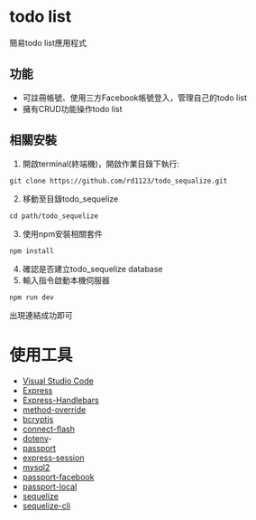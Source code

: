 # todo list
簡易todo list應用程式

## 功能
+ 可註冊帳號、使用三方Facebook帳號登入，管理自己的todo list
+ 擁有CRUD功能操作todo list

## 相關安裝
1. 開啟terminal(終端機)，開啟作業目錄下執行:
```
git clone https://github.com/rd1123/todo_sequalize.git
```
2. 移動至目錄todo_sequelize
```
cd path/todo_sequelize
```
3. 使用npm安裝相關套件
```
npm install
```
4. 確認是否建立todo_sequelize database
5. 輸入指令啟動本機伺服器
```
npm run dev
```
出現連結成功即可
# 使用工具
+ [Visual Studio Code](https://visualstudio.microsoft.com/zh-hant/)
+ [Express](https://www.npmjs.com/package/express)
+ [Express-Handlebars](https://www.npmjs.com/package/express-handlebars)
+ [method-override](https://www.npmjs.com/package/method-override)
+ [bcryptjs](https://www.npmjs.com/package/bcryptjs)
+ [connect-flash](https://www.npmjs.com/package/connect-flash)
+ [dotenv](https://www.npmjs.com/package/dotenv)-
+ [passport](https://www.npmjs.com/package/passport)
+ [express-session](https://www.npmjs.com/package/express-session)
+ [mysql2](https://www.npmjs.com/package/mysql2)
+ [passport-facebook](https://www.npmjs.com/package/passport-facebook)
+ [passport-local](https://www.npmjs.com/package/passport-local)
+ [sequelize](https://www.npmjs.com/package/sequelize)
+ [sequelize-cli](https://www.npmjs.com/package/sequelize-cli)